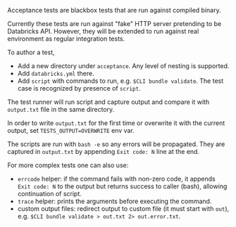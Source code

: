 Acceptance tests are blackbox tests that are run against compiled binary.

Currently these tests are run against "fake" HTTP server pretending to be Databricks API. However, they will be extended to run against real environment as regular integration tests.

To author a test,
 - Add a new directory under `acceptance`. Any level of nesting is supported.
 - Add `databricks.yml` there.
 - Add `script` with commands to run, e.g. `$CLI bundle validate`. The test case is recognized by presence of `script`.

The test runner will run script and capture output and compare it with `output.txt` file in the same directory.

In order to write `output.txt` for the first time or overwrite it with the current output, set `TESTS_OUTPUT=OVERWRITE` env var.

The scripts are run with `bash -e` so any errors will be propagated. They are captured in `output.txt` by appending `Exit code: N` line at the end.

For more complex tests one can also use:
- `errcode` helper: if the command fails with non-zero code, it appends `Exit code: N` to the output but returns success to caller (bash), allowing continuation of script.
- `trace` helper: prints the arguments before executing the command.
- custom output files: redirect output to custom file (it must start with `out`), e.g. `$CLI bundle validate > out.txt 2> out.error.txt`.
